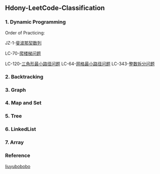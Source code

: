 ## Hdony-LeetCode-Classification


### 1. Dynamic Programming

Order of Practicing:

JZ-1-[斐波那契数列](https://github.com/Hdony/Hdony-LeetCode-Classification/blob/master/Hdony-LC/DP/JZOffer-1-Fibonacci-Sequence/JZ-1-Basic-Solu.h)

LC-70-[爬楼梯问题](https://github.com/Hdony/Hdony-LeetCode-Classification/blob/master/Hdony-LC/DP/LeetCode-70-Climbing-Stairs/LC-70-Basic-Solu.h)

LC-120-[三角形最小路径问题](https://github.com/Hdony/Hdony-LeetCode-Classification/blob/master/Hdony-LC/DP/LeetCode-120-Triangle/LC-120-Basic-Solu.h)
LC-64-[网格最小路径问题](https://github.com/Hdony/Hdony-LeetCode-Classification/blob/master/Hdony-LC/DP/LeetCode-64-Minimum-Path-Sum/LC-64-Basic-Solu.h)
LC-343-[整数拆分问题](https://github.com/Hdony/Hdony-LeetCode-Classification/blob/master/Hdony-LC/DP/LeetCode-343-Integer-Break/LC-343-Basic-Solu.h)



### 2. Backtracking





### 3. Graph 





### 4. Map and Set





### 5. Tree





### 6. LinkedList





### 7. Array


### Reference
[liuyubobobo](https://github.com/liuyubobobo/Play-Leetcode)






